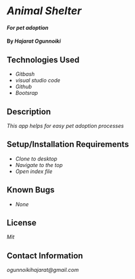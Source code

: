 # _Animal Shelter_

#### _For pet adoption_

#### By _**Hajarat Ogunnoiki**_

## Technologies Used

* _Gitbash_
* _visual studio code_
* _Github_
* _Bootsrap_

## Description

_This app helps for easy pet adoption processes_

## Setup/Installation Requirements

* _Clone to desktop_
* _Navigate to the top_
* _Open index file_




## Known Bugs

* _None_


## License

_Mit_

## Contact Information

_ogunnoikihajarat@gmail.com_
